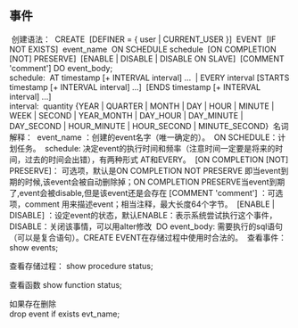 ##     事件

​    创建语法：
​    CREATE
​      [DEFINER = { user | CURRENT_USER }] 
​      EVENT 
​      [IF NOT EXISTS] 
​      event_name 
​      ON SCHEDULE schedule 
​      [ON COMPLETION [NOT] PRESERVE] 
​      [ENABLE | DISABLE | DISABLE ON SLAVE] 
​      [COMMENT 'comment'] 
​      DO event_body; 
​       
​    schedule: 
​      AT timestamp [+ INTERVAL interval] ... 
​     | EVERY interval 
​      [STARTS timestamp [+ INTERVAL interval] ...] 
​      [ENDS timestamp [+ INTERVAL interval] ...] 
​       
​    interval: 
​      quantity {YEAR | QUARTER | MONTH | DAY | HOUR | MINUTE | 
​           WEEK | SECOND | YEAR_MONTH | DAY_HOUR | DAY_MINUTE | 
​           DAY_SECOND | HOUR_MINUTE | HOUR_SECOND | MINUTE_SECOND}
​    名词解释：
​    event_name ：创建的event名字（唯一确定的）。
​    ON SCHEDULE：计划任务。
​    schedule: 决定event的执行时间和频率（注意时间一定要是将来的时间，过去的时间会出错），有两种形式 AT和EVERY。
​    [ON COMPLETION [NOT] PRESERVE]： 可选项，默认是ON COMPLETION NOT PRESERVE 即当event到期的时候,该event会被自动删除掉；ON COMPLETION PRESERVE当event到期了,event会被disable,但是该event还是会存在
​    [COMMENT 'comment'] ：可选项，comment 用来描述event；相当注释，最大长度64个字节。
​    [ENABLE | DISABLE] ：设定event的状态，默认ENABLE：表示系统尝试执行这个事件， DISABLE：关闭该事情，可以用alter修改
​    DO event_body: 需要执行的sql语句（可以是复合语句）。CREATE EVENT在存储过程中使用时合法的。
​ 
查看事件：
​    show events;

查看存储过程：
    show procedure status;
    
查看函数
    show function status;

如果存在删除    
drop event if exists evt_name;